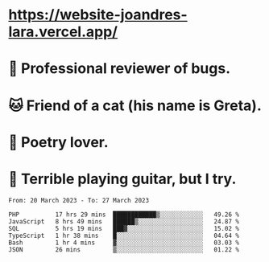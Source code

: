 # https://website-joandres-lara.vercel.app/
# 🐛 Professional reviewer of bugs.
# 🐱 Friend of a cat (his name is Greta).
# 📜 Poetry lover.
# 🎸 Terrible playing guitar, but I try.

<!--START_SECTION:waka-->

```text
From: 20 March 2023 - To: 27 March 2023

PHP          17 hrs 29 mins  ████████████▒░░░░░░░░░░░░   49.26 %
JavaScript   8 hrs 49 mins   ██████▒░░░░░░░░░░░░░░░░░░   24.87 %
SQL          5 hrs 19 mins   ███▓░░░░░░░░░░░░░░░░░░░░░   15.02 %
TypeScript   1 hr 38 mins    █░░░░░░░░░░░░░░░░░░░░░░░░   04.64 %
Bash         1 hr 4 mins     ▓░░░░░░░░░░░░░░░░░░░░░░░░   03.03 %
JSON         26 mins         ▒░░░░░░░░░░░░░░░░░░░░░░░░   01.22 %
```

<!--END_SECTION:waka-->
